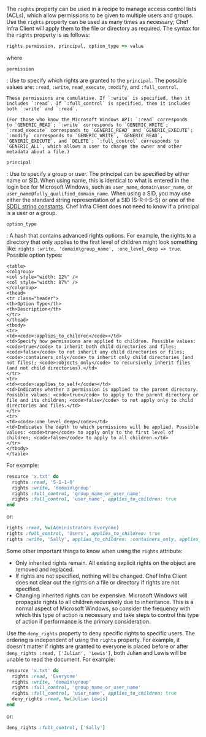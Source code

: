 The `rights` property can be used in a recipe to manage access control
lists (ACLs), which allow permissions to be given to multiple users and
groups. Use the `rights` property can be used as many times as
necessary; Chef Infra Client will apply them to the file or directory as
required. The syntax for the `rights` property is as follows:

```ruby
rights permission, principal, option_type => value
```

where

`permission`

:   Use to specify which rights are granted to the `principal`. The
    possible values are: `:read`, `:write`, `read_execute`, `:modify`,
    and `:full_control`.

    These permissions are cumulative. If `:write` is specified, then it
    includes `:read`. If `:full_control` is specified, then it includes
    both `:write` and `:read`.

    (For those who know the Microsoft Windows API: `:read` corresponds
    to `GENERIC_READ`; `:write` corresponds to `GENERIC_WRITE`;
    `:read_execute` corresponds to `GENERIC_READ` and `GENERIC_EXECUTE`;
    `:modify` corresponds to `GENERIC_WRITE`, `GENERIC_READ`,
    `GENERIC_EXECUTE`, and `DELETE`; `:full_control` corresponds to
    `GENERIC_ALL`, which allows a user to change the owner and other
    metadata about a file.)

`principal`

:   Use to specify a group or user. The principal can be specified by
    either name or SID. When using name, this is identical to what is
    entered in the login box for Microsoft Windows, such as `user_name`,
    `domain\user_name`, or `user_name@fully_qualified_domain_name`. When
    using a SID, you may use either the standard string representation of
    a SID (S-R-I-S-S) or one of the [SDDL string constants](https://docs.microsoft.com/en-us/windows/win32/secauthz/sid-strings). Chef
    Infra Client does not need to know if a principal is a user or a
    group.

`option_type`

:   A hash that contains advanced rights options. For example, the
    rights to a directory that only applies to the first level of
    children might look something like:
    `rights :write, 'domain\group_name', :one_level_deep => true`.
    Possible option types:

    <table>
    <colgroup>
    <col style="width: 12%" />
    <col style="width: 87%" />
    </colgroup>
    <thead>
    <tr class="header">
    <th>Option Type</th>
    <th>Description</th>
    </tr>
    </thead>
    <tbody>
    <tr>
    <td><code>:applies_to_children</code></td>
    <td>Specify how permissions are applied to children. Possible values: <code>true</code> to inherit both child directories and files; <code>false</code> to not inherit any child directories or files; <code>:containers_only</code> to inherit only child directories (and not files); <code>:objects_only</code> to recursively inherit files (and not child directories).</td>
    </tr>
    <tr>
    <td><code>:applies_to_self</code></td>
    <td>Indicates whether a permission is applied to the parent directory. Possible values: <code>true</code> to apply to the parent directory or file and its children; <code>false</code> to not apply only to child directories and files.</td>
    </tr>
    <tr>
    <td><code>:one_level_deep</code></td>
    <td>Indicates the depth to which permissions will be applied. Possible values: <code>true</code> to apply only to the first level of children; <code>false</code> to apply to all children.</td>
    </tr>
    </tbody>
    </table>

For example:

```ruby
resource 'x.txt' do
  rights :read, 'S-1-1-0'
  rights :write, 'domain\group'
  rights :full_control, 'group_name_or_user_name'
  rights :full_control, 'user_name', applies_to_children: true
end
```

or:

```ruby
rights :read, %w(Administrators Everyone)
rights :full_control, 'Users', applies_to_children: true
rights :write, 'Sally', applies_to_children: :containers_only, applies_to_self: false, one_level_deep: true
```

Some other important things to know when using the `rights` attribute:

- Only inherited rights remain. All existing explicit rights on the
    object are removed and replaced.
- If rights are not specified, nothing will be changed. Chef Infra
    Client does not clear out the rights on a file or directory if
    rights are not specified.
- Changing inherited rights can be expensive. Microsoft Windows will
    propagate rights to all children recursively due to inheritance.
    This is a normal aspect of Microsoft Windows, so consider the
    frequency with which this type of action is necessary and take steps
    to control this type of action if performance is the primary
    consideration.

Use the `deny_rights` property to deny specific rights to specific
users. The ordering is independent of using the `rights` property. For
example, it doesn't matter if rights are granted to everyone is placed
before or after `deny_rights :read, ['Julian', 'Lewis']`, both Julian
and Lewis will be unable to read the document. For example:

```ruby
resource 'x.txt' do
  rights :read, 'Everyone'
  rights :write, 'domain\group'
  rights :full_control, 'group_name_or_user_name'
  rights :full_control, 'user_name', applies_to_children: true
  deny_rights :read, %w(Julian Lewis)
end
```

or:

```ruby
deny_rights :full_control, ['Sally']
```
